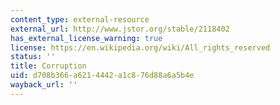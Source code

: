 ```yaml
---
content_type: external-resource
external_url: http://www.jstor.org/stable/2118402
has_external_license_warning: true
license: https://en.wikipedia.org/wiki/All_rights_reserved
status: ''
title: Corruption
uid: d708b366-a621-4442-a1c8-76d88a6a5b4e
wayback_url: ''
---
```

